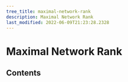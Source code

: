 ```yaml
---
tree_title: maximal-network-rank
description: Maximal Network Rank
last_modified: 2022-06-09T21:23:28.2328
---
```


# Maximal Network Rank

## Contents
